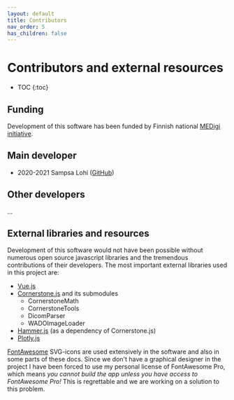 ```yaml
---
layout: default
title: Contributors
nav_order: 5
has_children: false
---
```


<h1>Contributors and external resources</h1>

* TOC
{:toc}

## Funding

Development of this software has been funded by Finnish national [MEDigi initiative](https://www.medigi.fi/).

## Main developer
- 2020-2021 Sampsa Lohi ([GitHub](https://github.com/sam-19))

## Other developers

...

## External libraries and resources

Development of this software would not have been possible without numerous open source javascript libraries and the tremendous contributions of their developers. The most important external libraries used in this project are:
- [Vue.js](https://vuejs.org) 
- [Cornerstone.js](https://cornerstonejs.org/) and its submodules
  - CornerstoneMath
  - CornerstoneTools
  - DicomParser
  - WADOImageLoader
- [Hammer.js](https://hammerjs.github.io/) (as a dependency of Cornerstone.js)
- [Plotly.js](https://plotly.com/javascript/)

[FontAwesome](https://fontawesome.com/) SVG-icons are used extensively in the software and also in some parts of these docs. Since we don't have a graphical designer in the project I have been forced to use my personal license of FontAwesome Pro, which means _you cannot build the app unless you have access to FontAwesome Pro!_ This is regrettable and we are working on a solution to this problem.
